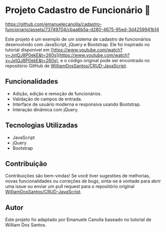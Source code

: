 # Projeto Cadastro de Funcionário 🚧



https://github.com/emanuelecanolla/cadastro-funcionario/assets/73749704/cbaa6b5a-d280-4675-95ed-3d4259941b14


Este projeto é um exemplo de um sistema de cadastro de funcionários desenvolvido com JavaScript, jQuery e Bootstrap. Ele foi inspirado no tutorial disponível em [https://www.youtube.com/watch?v=JxtQJ8P0ekE&t=260s](https://www.youtube.com/watch?v=JxtQJ8P0ekE&t=260s), e o código original pode ser encontrado no repositório GitHub de [WilliamDosSantos/CRUD-JavaScript](https://github.com/WilliamDosSantos/CRUD-JavaScript).

## Funcionalidades

- Adição, edição e remoção de funcionários.
- Validação de campos de entrada.
- Interface de usuário moderna e responsiva usando Bootstrap.
- Interação dinâmica com jQuery.

## Tecnologias Utilizadas

- JavaScript
- jQuery
- Bootstrap

## Contribuição

Contribuições são bem-vindas! Se você tiver sugestões de melhorias, novas funcionalidades ou correções de bugs, sinta-se à vontade para abrir uma issue ou enviar um pull request para o repositório original [WilliamDosSantos/CRUD-JavaScript](https://github.com/WilliamDosSantos/CRUD-JavaScript).

## Autor
Este projeto foi adaptado por Emanuele Canolla baseado no tutorial de William Dos Santos.
